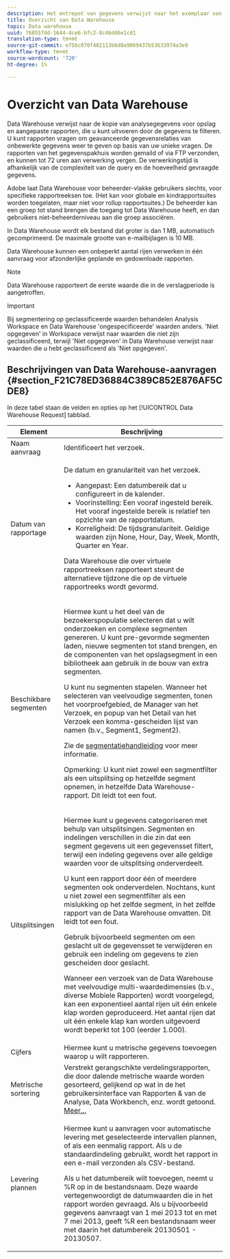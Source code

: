 ```yaml
---
description: Het entrepot van gegevens verwijst naar het exemplaar van de gegevens van Analytics voor opslag en douanerapporten, die u kunt lopen door de gegevens te filtreren. U kunt rapporten vragen om geavanceerde gegevensrelaties van onbewerkte gegevens weer te geven op basis van uw unieke vragen. De rapporten van het gegevenspakhuis worden gemaild of via FTP verzonden, en kunnen tot 72 uren aan verwerking vergen. De verwerkingstijd is afhankelijk van de complexiteit van de query en de hoeveelheid gevraagde gegevens.
title: Overzicht van Data Warehouse
topic: Data warehouse
uuid: 768557dd-1644-4ce6-bfc2-8c46dd6e1cd1
translation-type: tm+mt
source-git-commit: e758c070f402113b6d8a9069437b53633974a3e9
workflow-type: tm+mt
source-wordcount: '720'
ht-degree: 1%

---
```



# Overzicht van Data Warehouse

Data Warehouse verwijst naar de kopie van analysegegevens voor opslag en aangepaste rapporten, die u kunt uitvoeren door de gegevens te filteren. U kunt rapporten vragen om geavanceerde gegevensrelaties van onbewerkte gegevens weer te geven op basis van uw unieke vragen. De rapporten van het gegevenspakhuis worden gemaild of via FTP verzonden, en kunnen tot 72 uren aan verwerking vergen. De verwerkingstijd is afhankelijk van de complexiteit van de query en de hoeveelheid gevraagde gegevens.

Adobe laat Data Warehouse voor beheerder-vlakke gebruikers slechts, voor specifieke rapportreeksen toe. (Het kan voor globale en kindrapportsuites worden toegelaten, maar niet voor rollup rapportsuites.) De beheerder kan een groep tot stand brengen die toegang tot Data Warehouse heeft, en dan gebruikers niet-beheerderniveau aan die groep associëren.

In Data Warehouse wordt elk bestand dat groter is dan 1 MB, automatisch gecomprimeerd. De maximale grootte van e-mailbijlagen is 10 MB.

Data Warehouse kunnen een onbeperkt aantal rijen verwerken in één aanvraag voor afzonderlijke geplande en gedownloade rapporten.

>[!NOTE]
>
>Data Warehouse rapporteert de eerste waarde die in de verslagperiode is aangetroffen.

>[!IMPORTANT]
>
>Bij segmentering op geclassificeerde waarden behandelen Analysis Workspace en Data Warehouse &#39;ongespecificeerde&#39; waarden anders. &#39;Niet opgegeven&#39; in Workspace verwijst naar waarden die niet zijn geclassificeerd, terwijl &#39;Niet opgegeven&#39; in Data Warehouse verwijst naar waarden die u hebt geclassificeerd als &#39;Niet opgegeven&#39;.

## Beschrijvingen van Data Warehouse-aanvragen {#section_F21C78ED36884C389C852E876AF5CDE8}

In deze tabel staan de velden en opties op het [!UICONTROL Data Warehouse Request] tabblad.

<table id="table_7325A2466866460E8B0AF7D696152713"> 
 <thead> 
  <tr> 
   <th colname="col1" class="entry"> Element </th> 
   <th colname="col2" class="entry"> Beschrijving </th> 
  </tr> 
 </thead>
 <tbody> 
  <tr> 
   <td colname="col1"> <span class="wintitle"> Naam aanvraag</span> </td> 
   <td colname="col2"> Identificeert het verzoek. </td> 
  </tr> 
  <tr> 
   <td colname="col1"> <span class="wintitle"> Datum van rapportage</span> </td> 
   <td colname="col2"> <p>De datum en granulariteit van het verzoek. </p> 
    <ul id="ul_C00F4529BD9E4113B517A61751B1DD5C"> 
     <li id="li_4D7C26812DF94ED7B64F985309541F46"> <span class="wintitle"> Aangepast</span>: Een datumbereik dat u configureert in de kalender. </li> 
     <li id="li_2B272087006847148A936350D1B2D523"> <span class="wintitle"> Voorinstelling</span>: Een vooraf ingesteld bereik. Het vooraf ingestelde bereik is relatief ten opzichte van de rapportdatum. </li> 
     <li id="li_745989965BB94D489FF7046587E13C42"> <span class="wintitle"> Korreligheid</span>: De tijdsgranulariteit. Geldige waarden zijn None, Hour, Day, Week, Month, Quarter en Year. </li> 
    </ul> <p>Data Warehouse die over virtuele rapportreeksen rapporteert steunt de alternatieve tijdzone die op de virtuele rapportreeks wordt gevormd. </p> </td> 
  </tr> 
  <tr> 
   <td colname="col1"> <span class="wintitle"> Beschikbare segmenten</span> </td> 
   <td colname="col2"> <p>Hiermee kunt u het deel van de bezoekerspopulatie selecteren dat u wilt onderzoeken en complexe segmenten genereren. U kunt pre-gevormde segmenten laden, nieuwe segmenten tot stand brengen, en de componenten van het opslagsegment in een bibliotheek aan gebruik in de bouw van extra segmenten. </p> <p>U kunt nu segmenten stapelen. Wanneer het selecteren van veelvoudige segmenten, tonen het voorproefgebied, de Manager van het Verzoek, en popup van het Detail van het Verzoek een komma-gescheiden lijst van namen (b.v., Segment1, Segment2). </p> <p>Zie de <a href="/help/components/segmentation/seg-home.md"> segmentatiehandleiding</a> voor meer informatie. </p> <p>Opmerking:  U kunt niet zowel een segmentfilter als een uitsplitsing op hetzelfde segment opnemen, in hetzelfde Data Warehouse-rapport. Dit leidt tot een fout. </p> </td> 
  </tr> 
  <tr> 
   <td colname="col1"> <span class="wintitle"> Uitsplitsingen</span> </td> 
   <td colname="col2"> <p>Hiermee kunt u gegevens categoriseren met behulp van uitsplitsingen. Segmenten en indelingen verschillen in die zin dat een segment gegevens uit een gegevensset filtert, terwijl een indeling gegevens over alle geldige waarden voor de uitsplitsing onderverdeelt. </p> U kunt een rapport door één of meerdere segmenten ook onderverdelen. Nochtans, kunt u niet zowel een segmentfilter als een mislukking op het zelfde segment, in het zelfde rapport van de Data Warehouse omvatten. Dit leidt tot een fout. <p> Gebruik bijvoorbeeld segmenten om een geslacht uit de gegevensset te verwijderen en gebruik een indeling om gegevens te zien gescheiden door geslacht. </p> <p>Wanneer een verzoek van de Data Warehouse met veelvoudige multi-waardedimensies (b.v., diverse Mobiele Rapporten) wordt voorgelegd, kan een exponentieel aantal rijen uit één enkele klap worden geproduceerd. Het aantal rijen dat uit één enkele klap kan worden uitgevoerd wordt beperkt tot 100 (eerder 1.000). </p> </td> 
  </tr> 
  <tr> 
   <td colname="col1"> <span class="wintitle"> Cijfers</span> </td> 
   <td colname="col2">Hiermee kunt u metrische gegevens toevoegen waarop u wilt rapporteren. </td> 
  </tr> 
  <tr> 
   <td colname="col1"><span class="wintitle"> Metrische sortering</span> </td> 
   <td colname="col2">Verstrekt gerangschikte verdelingsrapporten, die door dalende metrische waarde worden gesorteerd, gelijkend op wat in de het gebruikersinterface van Rapporten &amp; van de Analyse, Data Workbench, enz. wordt getoond. <a href="/help/export/data-warehouse/sorting-by-metric.md"  > Meer...</a> </td> 
  </tr> 
  <tr> 
   <td colname="col1"> <span class="wintitle"> Levering plannen</span> </td> 
   <td colname="col2"> <p>Hiermee kunt u aanvragen voor automatische levering met geselecteerde intervallen plannen, of als een eenmalig rapport. Als u de standaardindeling gebruikt, wordt het rapport in een e-mail verzonden als CSV-bestand. </p> <p>Als u het datumbereik wilt toevoegen, neemt u <span class="filepath"> %R</span> op in de bestandsnaam. Deze waarde vertegenwoordigt de datumwaarden die in het rapport worden gevraagd. Als u bijvoorbeeld gegevens aanvraagt van 1 mei 2013 tot en met 7 mei 2013, geeft <span class="filepath"> %R</span> een bestandsnaam weer met daarin het datumbereik 20130501 - 20130507. </p> </td> 
  </tr> 
 </tbody> 
</table>

